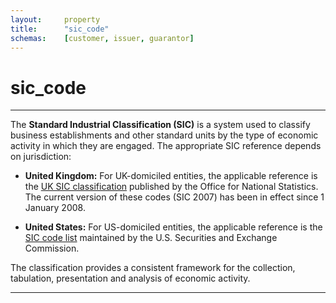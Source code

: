 ```yaml
---
layout:		property
title:		"sic_code"
schemas:	[customer, issuer, guarantor]
---
```


# sic_code

---

The **Standard Industrial Classification (SIC)** is a system used to classify business establishments and other standard units by the type of economic activity in which they are engaged. The appropriate SIC reference depends on jurisdiction:

- **United Kingdom:** For UK-domiciled entities, the applicable reference is the [UK SIC classification][siccode2007] published by the Office for National Statistics. The current version of these codes (SIC 2007) has been in effect since 1 January 2008.

- **United States:** For US-domiciled entities, the applicable reference is the [SIC code list][sec_sic] maintained by the U.S. Securities and Exchange Commission.

The classification provides a consistent framework for the collection, tabulation, presentation and analysis of economic activity.

---

[siccode2007]: http://www.ons.gov.uk/methodology/classificationsandstandards/ukstandardindustrialclassificationofeconomicactivities/uksic2007

[sec_sic]: https://www.sec.gov/search-filings/standard-industrial-classification-sic-code-list

